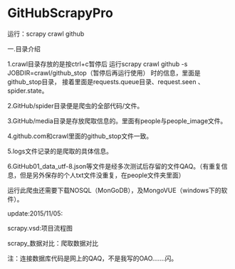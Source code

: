﻿# GitHubScrapyPro
运行：scrapy crawl github

一.目录介绍

1.crawl目录存放的是按ctrl+c暂停后
运行scrapy crawl github -s JOBDIR=crawl/github_stop（暂停后再运行使用） 时的信息，里面是github_stop目录，
接着里面是requests.queue目录、request.seen 、spider.state。

2.GitHub/spider目录便是爬虫的全部代码/文件。

3.GitHub/media目录是存放爬取信息的。里面有people与people_image文件。

4.github.com和crawl里面的github_stop文件一致。

5.logs文件记录的是爬取的具体信息。

6.GitHub01_data_utf-8.json等文件是经多次测试后存留的文件QAQ。（有重复信息，但是另外保存的个人txt文件没重复，在people文件夹里面）



运行此爬虫还需要下载NOSQL（MonGoDB），及MongoVUE（windows下的软件）。


update:2015/11/05:

scrapy.vsd:项目流程图

scrapy_数据对比：爬取数据对比


注：连接数据库代码是网上的QAQ，不是我写的OAO.......闪。
